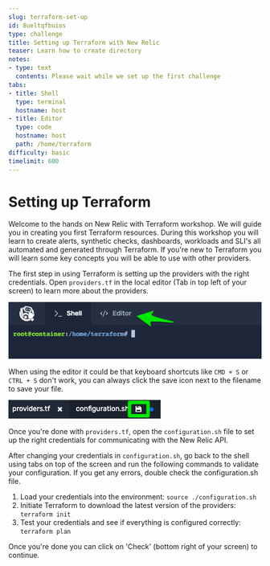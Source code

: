 ```yaml
---
slug: terraform-set-up
id: 8ueltqfbuios
type: challenge
title: Setting up Terraform with New Relic
teaser: Learn how to create directory
notes:
- type: text
  contents: Please wait while we set up the first challenge
tabs:
- title: Shell
  type: terminal
  hostname: host
- title: Editor
  type: code
  hostname: host
  path: /home/terraform
difficulty: basic
timelimit: 600
---
```


Setting up Terraform
==============

Welcome to the hands on New Relic with Terraform workshop. We will guide you in creating you first Terraform resources. During this workshop you will learn to create alerts, synthetic checks, dashboards, workloads and SLI's all automated and generated through Terraform. If you're new to Terraform you will learn some key concepts you will be able to use with other providers.

The first step in using Terraform is setting up the providers with the right credentials. Open `providers.tf` in the local editor (Tab in top left of your screen) to learn more about the providers.

![Editor pane](https://raw.githubusercontent.com/kidk/futurestack2022-terraform/main/01-terraform-set-up/editor.png)

When using the editor it could be that keyboard shortcuts like `CMD + S` or `CTRL + S` don't work, you can always click the save icon next to the filename to save your file.

![Save icon](https://raw.githubusercontent.com/kidk/futurestack2022-terraform/main/01-terraform-set-up/save.png)

Once you're done with `providers.tf`, open the `configuration.sh` file to set up the right credentials for communicating with the New Relic API.

After changing your credentials in `configuration.sh`, go back to the shell using tabs on top of the screen and run the following commands to validate your configuration. If you get any errors, double check the configuration.sh file.

1) Load your credentials into the environment: `source ./configuration.sh`
2) Initiate Terraform to download the latest version of the providers: `terraform init`
3) Test your credentials and see if everything is configured correctly: `terraform plan`

Once you're done you can click on 'Check' (bottom right of your screen) to continue.
